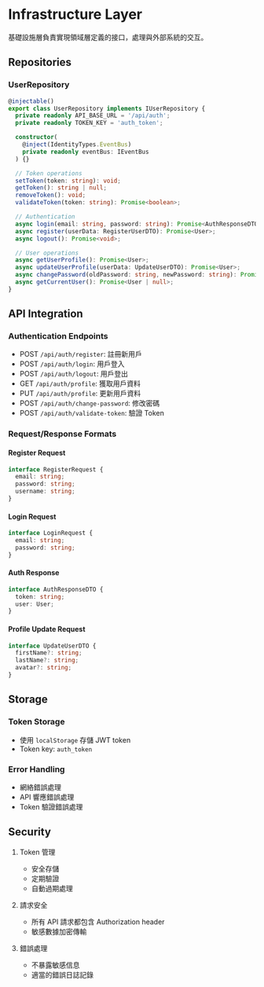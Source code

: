 # Infrastructure Layer

基礎設施層負責實現領域層定義的接口，處理與外部系統的交互。

## Repositories

### UserRepository

```typescript
@injectable()
export class UserRepository implements IUserRepository {
  private readonly API_BASE_URL = '/api/auth';
  private readonly TOKEN_KEY = 'auth_token';

  constructor(
    @inject(IdentityTypes.EventBus)
    private readonly eventBus: IEventBus
  ) {}

  // Token operations
  setToken(token: string): void;
  getToken(): string | null;
  removeToken(): void;
  validateToken(token: string): Promise<boolean>;

  // Authentication
  async login(email: string, password: string): Promise<AuthResponseDTO>;
  async register(userData: RegisterUserDTO): Promise<User>;
  async logout(): Promise<void>;

  // User operations
  async getUserProfile(): Promise<User>;
  async updateUserProfile(userData: UpdateUserDTO): Promise<User>;
  async changePassword(oldPassword: string, newPassword: string): Promise<void>;
  async getCurrentUser(): Promise<User | null>;
}
```

## API Integration

### Authentication Endpoints

- POST `/api/auth/register`: 註冊新用戶
- POST `/api/auth/login`: 用戶登入
- POST `/api/auth/logout`: 用戶登出
- GET `/api/auth/profile`: 獲取用戶資料
- PUT `/api/auth/profile`: 更新用戶資料
- POST `/api/auth/change-password`: 修改密碼
- POST `/api/auth/validate-token`: 驗證 Token

### Request/Response Formats

#### Register Request

```typescript
interface RegisterRequest {
  email: string;
  password: string;
  username: string;
}
```

#### Login Request

```typescript
interface LoginRequest {
  email: string;
  password: string;
}
```

#### Auth Response

```typescript
interface AuthResponseDTO {
  token: string;
  user: User;
}
```

#### Profile Update Request

```typescript
interface UpdateUserDTO {
  firstName?: string;
  lastName?: string;
  avatar?: string;
}
```

## Storage

### Token Storage

- 使用 `localStorage` 存儲 JWT token
- Token key: `auth_token`

### Error Handling

- 網絡錯誤處理
- API 響應錯誤處理
- Token 驗證錯誤處理

## Security

1. Token 管理
   - 安全存儲
   - 定期驗證
   - 自動過期處理

2. 請求安全
   - 所有 API 請求都包含 Authorization header
   - 敏感數據加密傳輸

3. 錯誤處理
   - 不暴露敏感信息
   - 適當的錯誤日誌記錄

